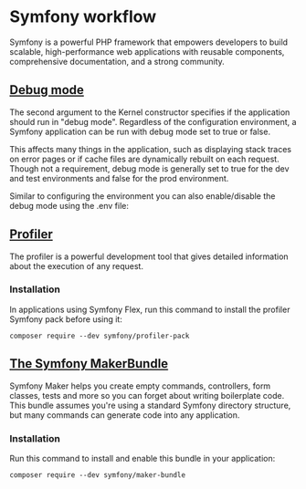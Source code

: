 # Symfony workflow
Symfony is a powerful PHP framework that empowers developers to build scalable, high-performance web applications with reusable components, comprehensive documentation, and a strong community.

## [Debug mode](https://symfony.com/doc/current/configuration/front_controllers_and_kernel.html#debug-mode)
The second argument to the Kernel constructor specifies if the application should run in "debug mode". Regardless of the configuration environment, a Symfony application can be run with debug mode set to true or false.

This affects many things in the application, such as displaying stack traces on error pages or if cache files are dynamically rebuilt on each request. Though not a requirement, debug mode is generally set to true for the dev and test environments and false for the prod environment.

Similar to configuring the environment you can also enable/disable the debug mode using the .env file:

## [Profiler](https://symfony.com/doc/current/profiler.html)
The profiler is a powerful development tool that gives detailed information about the execution of any request.

### Installation
In applications using Symfony Flex, run this command to install the profiler Symfony pack before using it:

```shell
composer require --dev symfony/profiler-pack
```

## [The Symfony MakerBundle](https://symfony.com/bundles/SymfonyMakerBundle/current/index.html)
Symfony Maker helps you create empty commands, controllers, form classes, tests and more so you can forget about writing boilerplate code. This bundle assumes you're using a standard Symfony directory structure, but many commands can generate code into any application.

### Installation
Run this command to install and enable this bundle in your application:

```shell
composer require --dev symfony/maker-bundle 
```

